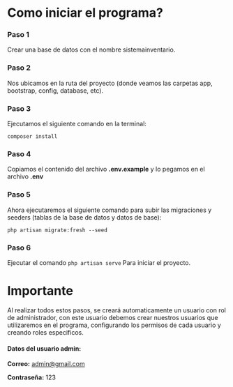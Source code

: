 # Como iniciar el programa?

### Paso 1
Crear una base de datos con el nombre sistemainventario.

### Paso 2
Nos ubicamos en la ruta del proyecto (donde veamos las carpetas app, bootstrap, config, database, etc).

### Paso 3
Ejecutamos el siguiente comando en la terminal:
```
composer install
```

### Paso 4
Copiamos el contenido del archivo **.env.example** y lo pegamos en el archivo **.env**

### Paso 5
Ahora ejecutaremos el siguiente comando para subir las migraciones y seeders (tablas de la base de datos y datos de base):
```
php artisan migrate:fresh --seed
```

### Paso 6
Ejecutar el comando ```php artisan serve``` Para iniciar el proyecto.


# Importante
Al realizar todos estos pasos, se creará automaticamente un usuario con rol de administrador, con este usuario debemos crear nuestros usuarios que utilizaremos en el programa, configurando los permisos de cada usuario y creando roles especificos.
#### Datos del usuario admin:
**Correo:** admin@gmail.com

**Contraseña:** 123
